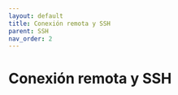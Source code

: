 ```yaml
---
layout: default
title: Conexión remota y SSH
parent: SSH
nav_order: 2
---
```


# Conexión remota y SSH

